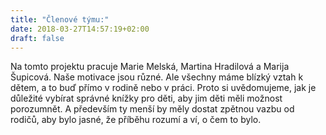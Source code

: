 ```yaml
---
title: "Členové týmu:"
date: 2018-03-27T14:57:19+02:00
draft: false
---
```


Na tomto projektu pracuje Marie Melská, Martina Hradilová a Marija Šupicová. Naše motivace jsou různé. Ale všechny máme blízký vztah k dětem, a to buď přímo v rodině nebo v práci. Proto si uvědomujeme, jak je důležité vybírat správné knížky pro děti, aby jim děti měli možnost porozumnět. A především ty menší by měly dostat zpětnou vazbu od rodičů, aby bylo jasné, že příběhu rozumí a ví, o čem to bylo.
	